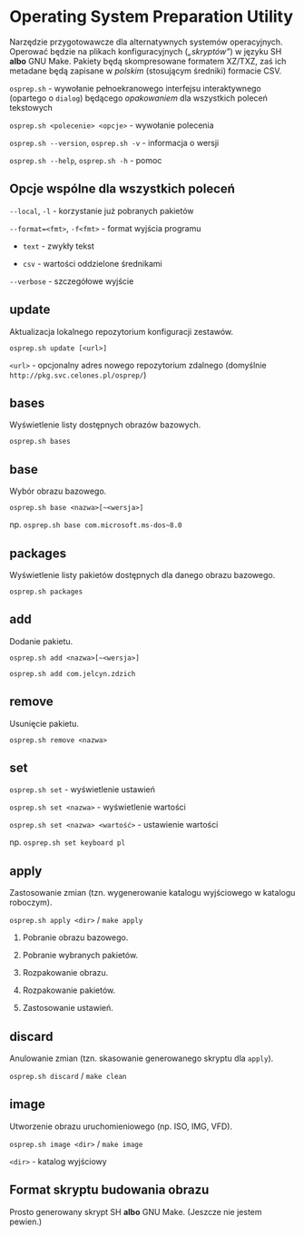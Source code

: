 Operating System Preparation Utility
====================================
Narzędzie przygotowawcze dla alternatywnych systemów operacyjnych. Operować będzie na plikach konfiguracyjnych (_„skryptów”_) w języku SH **albo** GNU Make. Pakiety będą skompresowane formatem XZ/TXZ, zaś ich metadane będą zapisane w _polskim_ (stosującym średniki) formacie CSV.

`osprep.sh` - wywołanie pełnoekranowego interfejsu interaktywnego (opartego o `dialog`) będącego _opakowaniem_ dla wszystkich poleceń tekstowych

`osprep.sh <polecenie> <opcje>` - wywołanie polecenia

`osprep.sh --version`, `osprep.sh -v` - informacja o wersji

`osprep.sh --help`, `osprep.sh -h` - pomoc


Opcje wspólne dla wszystkich poleceń
------------------------------------
`--local`, `-l` - korzystanie już pobranych pakietów

`--format=<fmt>`, `-f<fmt>` - format wyjścia programu

* `text` - zwykły tekst

* `csv` - wartości oddzielone średnikami

`--verbose` - szczegółowe wyjście


update
------
Aktualizacja lokalnego repozytorium konfiguracji zestawów.

`osprep.sh update [<url>]`

`<url>` - opcjonalny adres nowego repozytorium zdalnego (domyślnie `http://pkg.svc.celones.pl/osprep/`)

bases
------------
Wyświetlenie listy dostępnych obrazów bazowych.

`osprep.sh bases`

base
-------------
Wybór obrazu bazowego.

`osprep.sh base <nazwa>[~<wersja>]`

np. `osprep.sh base com.microsoft.ms-dos~8.0`

packages
-------------
Wyświetlenie listy pakietów dostępnych dla danego obrazu bazowego.

`osprep.sh packages`

add
-------------
Dodanie pakietu.

`osprep.sh add <nazwa>[~<wersja>]`

`osprep.sh add com.jelcyn.zdzich`

remove
--------------
Usunięcie pakietu.

`osprep.sh remove <nazwa>`

set
---
`osprep.sh set` - wyświetlenie ustawień

`osprep.sh set <nazwa>` - wyświetlenie wartości

`osprep.sh set <nazwa> <wartość>` - ustawienie wartości

np. `osprep.sh set keyboard pl`

apply
-----
Zastosowanie zmian (tzn. wygenerowanie katalogu wyjściowego w katalogu roboczym).

`osprep.sh apply <dir>` / `make apply`

1. Pobranie obrazu bazowego.

2. Pobranie wybranych pakietów.

3. Rozpakowanie obrazu.

4. Rozpakowanie pakietów.

5. Zastosowanie ustawień.

discard
-------
Anulowanie zmian (tzn. skasowanie generowanego skryptu dla `apply`).

`osprep.sh discard` / `make clean`

image
-----
Utworzenie obrazu uruchomieniowego (np. ISO, IMG, VFD).

`osprep.sh image <dir>` / `make image`

`<dir>` - katalog wyjściowy

Format skryptu budowania obrazu
-------------------------------
Prosto generowany skrypt SH **albo** GNU Make. (Jeszcze nie jestem pewien.)
